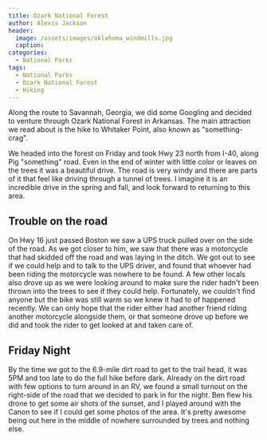 ```yaml
---
title: Ozark National Forest
author: Alexis Jackson
header:
  image: /assets/images/oklahoma_windmills.jpg
  caption:
categories:
  - National Parks
tags:
  - National Parks
  - Ozark National Forest
  - Hiking
---
```

<!--  TODO: Check names of hikes and the Pig something or other road we took -->
Along the route to Savannah, Georgia, we did some Googling and decided to venture through Ozark National Forest in Arkansas. The main attraction we read about is the hike to Whitaker Point, also known as "something-crag". 

We headed into the forest on Friday and took Hwy 23 north from I-40, along Pig "something" road. Even in the end of winter with little color or leaves on the trees it was a beautiful drive. The road is very windy and there are parts of it that feel like driving through a tunnel of trees. I imagine it is an incredible drive in the spring and fall, and look forward to returning to this area. 

## Trouble on the road

On Hwy 16 just passed Boston we saw a UPS truck pulled over on the side of the road. As we got closer to him, we saw that there was a motorcycle that had skidded off the road and was laying in the ditch. We got out to see if we could help and to talk to the UPS driver, and found that whoever had been riding the motorcycle was nowhere to be found. A few other locals also drove up as we were looking around to make sure the rider hadn't been thrown into the trees to see if they could help. Fortunately, we couldn't find anyone but the bike was still warm so we knew it had to of happened recently. We can only hope that the rider either had another friend riding another motorcycle alongside them, or that someone drove up before we did and took the rider to get looked at and taken care of. 

## Friday Night

By the time we got to the 6.9-mile dirt road to get to the trail head, it was 5PM and too late to do the full hike before dark. Already on the dirt road with few options to turn around in an RV, we found a small turnout on the right-side of the road that we decided to park in for the night. Ben flew his drone to get some air shots of the sunset, and I played around with the Canon to see if I could get some photos of the area. It's pretty awesome being out here in the middle of nowhere surrounded by trees and nothing else. 